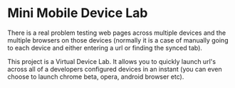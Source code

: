 Mini Mobile Device Lab
======================

There is a real problem testing web pages across multiple devices and the multiple browsers on those 
devices (normally it is a case of manually going to each device and either entering a url or finding 
the synced tab).

This project is a Virtual Device Lab.  It allows you to quickly launch url's across all of a 
developers configured devices in an instant (you can even choose to launch chrome beta, 
opera, android browser etc).
